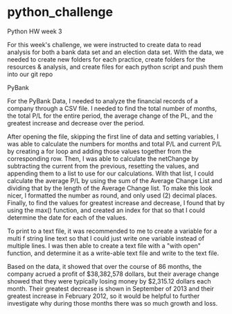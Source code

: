 # python_challenge
Python HW week 3

For this week's challenge, we were instructed to create data to read analysis for both a bank data set and an election data set. With the data, we needed to create new folders for each practice, create folders for the resources & analysis, and create files for each python script and push them into our git repo

PyBank

For the PyBank Data, I needed to analyze the financial records of a company through a CSV file. I needed to find the total number of months, the total P/L for the entire period, the average change of the PL, and the greatest increase and decrease over the period. 

After opening the file, skipping the first line of data and setting variables, I was able to calculate the numbers for months and total P/L and current P/L by creating a for loop and adding those values together from the corresponding row. Then, I was  able to calculate the netChange by subtracting the current from the previous, resetting the values, and appending them to a list to use for our calculations. With that list, I could calculate the average P/L by using the sum of the Average Change List and dividing that by the length of the Average Change list. To make this look nicer, I formatted the number as round, and only used (2) decimal places. Finally, to find the values for greatest increase and decrease, I found that by using the max() function, and created an index for that so that I could determine the date for each of the values. 

To print to a text file, it was recommended to me to create a variable for a multi f string line text so that I could just write one variable instead of multiple lines. I was then able to create a text file with a "with open" function, and determine it as a write-able text file and write to the text file. 

Based on the data, it showed that over the course of 86 months, the company acrued a profit of $38,382,578 dollars, but their average change showed that they were typically losing money by $2,315.12 dollars each month. Their greatest decrease is shown in September of 2013 and their greatest increase in February 2012, so it would be helpful to further investigate why during those months there was so much growth and loss.



